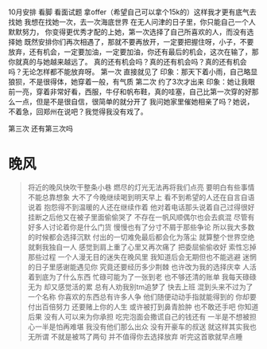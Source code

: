 ##
10月安排
看脚
看面试题
拿offer（希望自己可以拿个15k的）这样我才更有底气去找她
我想在找她一次，去一次海底世界
在无人问津的日子里，你只能自己一个人默默努力，
你变得更优秀才配的上她，第一次选择了自己所喜欢的人，而没有选择她
既然安排你们再次相遇了，那就不要再放开，一定要把握住呀，小子，不要放弃，还有机会，一定要加油，一定要加油，你还有最后的机会，这次在输了，那你就真的与她越来越远了。
真的还有机会吗？真的还有机会吗？真的还有机会吗？无论怎样都不能放弃呀。
第一次 直接就见了   印象：那天下着小雨，自己略显狼狈，不是很得体，她穿着一般，有气质
第二次 约了3次才出来    印象：她让我眼前一亮，穿着非常好看，西服，牛仔和帆布鞋，真的哇塞，自己比第一次穿的好那么一点，但是不是很自信，很简单的就分开了
我问她家里催她相亲了吗？她说，不着急，回郑州在说吧？我觉得我没有戏了。

第三次 还有第三次吗


# 晚风
> 将近的晚风快吹干整条小巷
> 燃尽的灯光无法再将我们点亮
> 要明白有些事情不能总靠想象
> 大不了今晚继续喝到明天早上
> 看不到希望的人还在自言自语说着
> 抱怨得不到温暖的人还在继续作着
> 他对着电话那头说着自己过得很好
> 挂断之后他又在被子里面偷偷哭了
> 不存在一帆风顺偶尔也会去疯混
> 尽管有好多人讨论着你是什么门货
> 慢慢也有了分寸不屑于那些争论
> 所以我大多数的时候都会选择沉默
> 付出的一切难免最后都会化为落尘
> 就算整个世界空绝就剩我独自一人
> 感觉到肩上重了心里又再次痛了
> 把委屈偷偷收好
> 索性忘掉那些过程
> 一个人漫无目的迷失在晚风里
> 我知道后会无期但也不能逃避
> 迷惘的日子里感谢能遇见你
> 究竟还要经历多少荆棘
> 也许改为我的选择庆幸
> 人活着到底为了什么东西
> 忙碌可能为了一张到老
> 也不够还清的账单
> 我每天碌碌无为
> 却又感觉活的累
> 总有人劝我别tm追梦了
> 快去上班
> 混到头来不过为了一个名称
> 你喜欢的东西总有许多人争
> 他们随便动动手指就能得到的
> 你却要付出百倍努力
> 还要赌上你的人生
> 或许被打到鼻青脸肿
> 也不敢还手吧
> 你知道后果
> 没有人可以来为你承担
> 吃完泡面会撒谎自己的钱还有
> 一半是不想被担心一半是怕再难堪
> 我没有他们那么出众
> 没有开豪车的叔送
> 就这样其实我也无所谓
> 不就是被骂了两句
> 并不值得你去选择放弃
> 听完这首歌就早点睡





